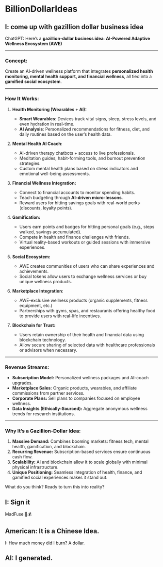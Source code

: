 # BillionDollarIdeas

## I: come up with gazillion dollar business idea

ChatGPT: Here’s a **gazillion-dollar business idea**: **AI-Powered Adaptive Wellness Ecosystem (AWE)**  

---

### Concept:  
Create an AI-driven wellness platform that integrates **personalized health monitoring, mental health support, and financial wellness**, all tied into a **gamified social ecosystem**.  

---

### How It Works:  

1. **Health Monitoring (Wearables + AI):**  
   - **Smart Wearables**: Devices track vital signs, sleep, stress levels, and even hydration in real-time.  
   - **AI Analysis**: Personalized recommendations for fitness, diet, and daily routines based on the user’s health data.  

2. **Mental Health AI Coach:**  
   - AI-driven therapy chatbots + access to live professionals.  
   - Meditation guides, habit-forming tools, and burnout prevention strategies.  
   - Custom mental health plans based on stress indicators and emotional well-being assessments.  

3. **Financial Wellness Integration:**  
   - Connect to financial accounts to monitor spending habits.  
   - Teach budgeting through **AI-driven micro-lessons**.  
   - Reward users for hitting savings goals with real-world perks (discounts, loyalty points).  

4. **Gamification:**  
   - Users earn points and badges for hitting personal goals (e.g., steps walked, savings accumulated).  
   - Compete in health and finance challenges with friends.  
   - Virtual reality-based workouts or guided sessions with immersive experiences.  

5. **Social Ecosystem:**  
   - AWE creates communities of users who can share experiences and achievements.  
   - Social tokens allow users to exchange wellness services or buy unique wellness products.  

6. **Marketplace Integration:**  
   - AWE-exclusive wellness products (organic supplements, fitness equipment, etc.)  
   - Partnerships with gyms, spas, and restaurants offering healthy food to provide users with real-life incentives.  

7. **Blockchain for Trust:**  
   - Users retain ownership of their health and financial data using blockchain technology.  
   - Allow secure sharing of selected data with healthcare professionals or advisors when necessary.  

---

### Revenue Streams:  

- **Subscription Model:** Personalized wellness packages and AI-coach upgrades.  
- **Marketplace Sales:** Organic products, wearables, and affiliate commissions from partner services.  
- **Corporate Plans:** Sell plans to companies focused on employee wellness.  
- **Data Insights (Ethically-Sourced):** Aggregate anonymous wellness trends for research institutions.  

---

### Why It’s a Gazillion-Dollar Idea:  

1. **Massive Demand:** Combines booming markets: fitness tech, mental health, gamification, and blockchain.  
2. **Recurring Revenue:** Subscription-based services ensure continuous cash flow.  
3. **Scalability:** AI and blockchain allow it to scale globally with minimal physical infrastructure.  
4. **Unique Positioning:** Seamless integration of health, finance, and gamified social experiences makes it stand out.  

What do you think? Ready to turn this into reality?

## I: Sign it

MadFuse 🚀💰

## American: It is a Chinese Idea.

I: How much money did I burn? A dollar.

## AI: I generated.
